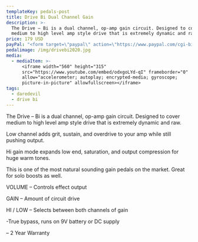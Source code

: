 ```yaml
---
templateKey: pedals-post
title: Drive Bi Dual Channel Gain
description: >-
  The Drive – Bi is a dual channel, op-amp gain circuit. Designed to cover
  medium to high level amp style drive that is extremely dynamic and raw.
price: 179 USD
payPal: "<form target=\"paypal\" action=\"https://www.paypal.com/cgi-bin/webscr\" method=\"post\">\n<input type=\"hidden\" name=\"cmd\" value=\"_s-xclick\">\n<input type=\"hidden\" name=\"hosted_button_id\" value=\"M48F32TQD3ND6\">\n<table>\n<tr><td><input type=\"hidden\" name=\"on0\" value=\"Add to cart\">Add to cart</td></tr><tr><td><select name=\"os0\">\n\t<option value=\"Drive-Bi\">Drive-Bi $179.00 USD</option>\n</select> </td></tr>\n</table>\n<input type=\"hidden\" name=\"currency_code\" value=\"USD\">\n<input type=\"image\" src=\"https://www.paypalobjects.com/en_US/i/btn/btn_cart_LG.gif\" border=\"0\" name=\"submit\" alt=\"PayPal - The safer, easier way to pay online!\">\n<img alt=\"\" border=\"0\" src=\"https://www.paypalobjects.com/en_US/i/scr/pixel.gif\" width=\"1\" height=\"1\">\n</form>\n"
pedalimage: /img/drivebi2020.jpg
media:
  - mediaItem: >-
      <iframe width="560" height="315"
      src="https://www.youtube.com/embed/odxgoLYd-qI" frameborder="0"
      allow="accelerometer; autoplay; encrypted-media; gyroscope;
      picture-in-picture" allowfullscreen></iframe>
tags:
  - daredevil
  - drive bi
---
```

The Drive – Bi is a dual channel, op-amp gain circuit. Designed to cover medium to high level amp style drive that is extremely dynamic and raw.

Low channel adds grit, sustain, and overdrive to your amp while still pushing output.

Hi gain mode expands low end, saturation, and output compression for huge warm tones.

This is one of the most natural sounding gain pedals on the market. Great for solo boosts as well.

VOLUME – Controls effect output

GAIN – Amount of circuit drive

HI / LOW – Selects between both channels of gain

\-True bypass, runs on 9V battery or DC supply

– 2 Year Warranty
